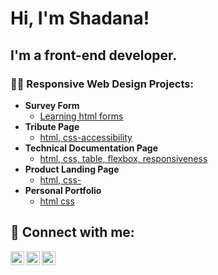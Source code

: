 <h1>Hi, I'm Shadana! </h1>
<h2>I'm a front-end developer. </h>

<h3>👨‍💻 Responsive Web Design Projects:</h3>

- <b>Survey Form</b>
  - [Learning html forms](https://shadana-mb.github.io/Survey-form/)
- <b>Tribute Page </b>
  - [html, css-accessibility](https://shadana-mb.github.io/Survey-form/)
- <b>Technical Documentation Page</b>
  - [html, css, table, flexbox, responsiveness](https://shadana-mb.github.io/Survey-form/)
- <b>Product Landing Page </b>
  - [html, css- ](https://shadana-mb.github.io/Survey-form/)
- <b>Personal Portfolio</b>
  - [html css](https://shadana-mb.github.io/Survey-form/)



<h2> 🤳 Connect with me:</h2>


[<img align="left" alt="JoshMadakor | Twitter" width="22px" src="https://cdn.jsdelivr.net/npm/simple-icons@v3/icons/twitter.svg" />][twitter]
[<img align="left" alt="JoshMadakor | LinkedIn" width="22px" src="https://cdn.jsdelivr.net/npm/simple-icons@v3/icons/linkedin.svg" />][linkedin]
[<img align="left" alt="JoshMadakor | Instagram" width="22px" src="https://cdn.jsdelivr.net/npm/simple-icons@v3/icons/instagram.svg" />][instagram]

[twitter]: https://twitter.com/ShadanaMb
[instagram]: https://www.instagram.com/shadana-mb/
[linkedin]: https://linkedin.com/in/shadi-mesbahi-4b555196/





<!--
**shadana-mb/shadana-mb** is a ✨ _special_ ✨ repository because its `README.md` (this file) appears on your GitHub profile.

Here are some ideas to get you started:

- 🔭 I’m currently working on ...
- 🌱 I’m currently learning ...
- 👯 I’m looking to collaborate on ...
- 🤔 I’m looking for help with ...
- 💬 Ask me about ...
- 📫 How to reach me: ...
- 😄 Pronouns: ...
- ⚡ Fun fact: ...
-->
